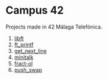 <h1> Campus 42 </h1>
Projects made in 42 Málaga Telefónica.

1. [libft](./Cursus/libft)
2. [ft_printf](./Cursus/ft_printf)
3. [get_next_line](./Cursus/get_next_line)
4. [minitalk](./Cursus/minitalk)
5. [fract-ol](./Cursus/fract-ol)
6. [push_swap](./Cursus/push_swap)